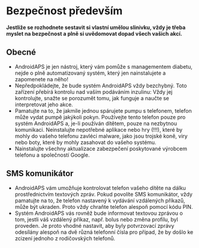 # Bezpečnost především

**Jestliže se rozhodnete sestavit si vlastní umělou slinivku, vždy je třeba myslet na bezpečnost a plně si uvědomovat dopad všech vašich akcí.**

## Obecné

* AndroidAPS je jen nástroj, který vám pomůže s managementem diabetu, nejde o plně automatizovaný systém, který jen nainstalujete a zapomenete na něho!
* Nepředpokládejte, že bude systém AndroidAPS vždy bezchybný. Toto zařízení přebírá kontrolu nad vaším podáváním inzulinu: Vždy jej kontrolujte, snažte se porozumět tomu, jak funguje a naučte se interpretovat jeho akce.
* Pamatujte na to, že jakmile jednou spárujete pumpu s telefonem, telefon může vydat pumpě jakýkoli pokyn. Používejte tento telefon pouze pro systém AndroidAPS a, je-li používán dítětem, pouze na nezbytnou komunikaci. Neinstalujte nepotřebné aplikace nebo hry (!!!), které by mohly do vašeho telefonu zavléci malware, jako jsou trojské koně, viry nebo boty, které by mohly zasahovat do vašeho systému.
* Nainstalujte všechny aktualizace zabezpečení poskytované výrobcem telefonu a společností Google.

## SMS komunikátor

* AndroidAPS vám umožňuje kontrolovat telefon vašeho dítěte na dálku prostřednictvím textových zpráv. Pokud povolíte SMS komunikátor, vždy pamatujte na to, že telefon nastavený k vydávání vzdálených příkazů, může být ukraden. Proto vždy chraňte telefon alespoň pomocí kódu PIN.
* Systém AndroidAPS vás rovněž bude informovat textovou zprávou o tom, jestli váš vzdálený příkaz, např. bolus nebo změna profilu, byl proveden. Je proto vhodné nastavit, aby byly potvrzovací zprávy odesílány alespoň na dvě různá telefonní čísla pro případ, že by došlo ke zcizení jednoho z rodičovských telefonů.